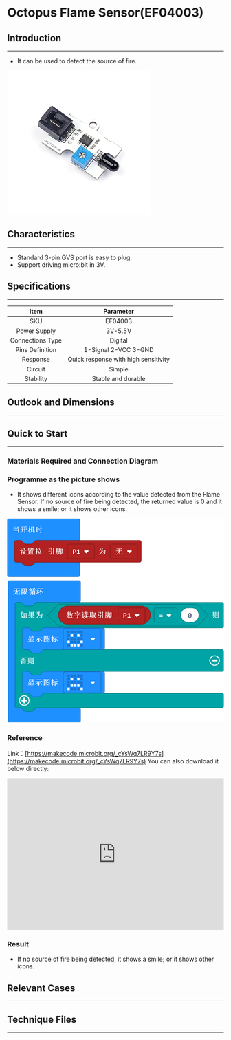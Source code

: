 # Octopus Flame Sensor(EF04003)

## Introduction
---
- It can be used to detect the source of fire.


![](./images/04003_1.jpg)

## Characteristics
---

- Standard 3-pin GVS port is easy to plug. 
- Support driving micro:bit in 3V.

## Specifications
---

Item | Parameter 
:-: | :-: 
SKU|EF04003
Power Supply|3V-5.5V
Connections Type|Digital
Pins Definition|1-Signal 2-VCC 3-GND
     Response     | Quick response with high sensitivity 
     Circuit      |                Simple                
    Stability     |          Stable and durable          

## Outlook and Dimensions
---



## Quick to Start 
---

### Materials Required and Connection Diagram


### Programme as the picture shows
- It shows different icons according to the value detected from the Flame Sensor. If no source of fire being detected, the returned value is 0 and it shows a smile; or it shows other icons. 

![](./images/04003_2.png)

### Reference

Link：[https://makecode.microbit.org/_cYsWq7LR9Y7s](https://makecode.microbit.org/_cYsWq7LR9Y7s)
You can also download it below directly:

<div style="position:relative;height:0;padding-bottom:70%;overflow:hidden;"><iframe style="position:absolute;top:0;left:0;width:100%;height:100%;" src="https://makecode.microbit.org/#pub:_cYsWq7LR9Y7s" frameborder="0" sandbox="allow-popups allow-forms allow-scripts allow-same-origin"></iframe></div>  


### Result
- If no source of fire being detected, it shows a smile; or it shows other icons. 

## Relevant Cases
---

## Technique Files
---
